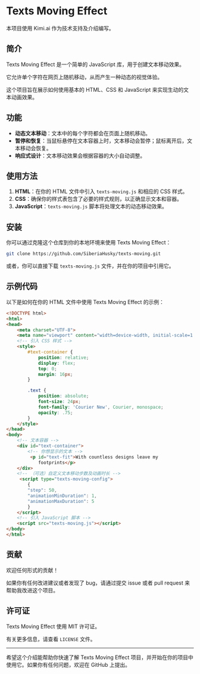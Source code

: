 # Texts Moving Effect

本项目使用 Kimi.ai 作为技术支持及介绍编写。

## 简介

Texts Moving Effect 是一个简单的 JavaScript 库，用于创建文本移动效果。

它允许单个字符在网页上随机移动，从而产生一种动态的视觉体验。

这个项目旨在展示如何使用基本的 HTML、CSS 和 JavaScript 来实现生动的文本动画效果。

## 功能

- **动态文本移动**：文本中的每个字符都会在页面上随机移动。
- **暂停和恢复**：当鼠标悬停在文本容器上时，文本移动会暂停；鼠标离开后，文本移动会恢复。
- **响应式设计**：文本移动效果会根据容器的大小自动调整。

## 使用方法

1. **HTML**：在你的 HTML 文件中引入 `texts-moving.js` 和相应的 CSS 样式。
2. **CSS**：确保你的样式表包含了必要的样式规则，以正确显示文本和容器。
3. **JavaScript**：`texts-moving.js` 脚本将处理文本的动态移动效果。

## 安装

你可以通过克隆这个仓库到你的本地环境来使用 Texts Moving Effect：

```bash
git clone https://github.com/SiberiaHusky/texts-moving.git
```

或者，你可以直接下载 `texts-moving.js` 文件，并在你的项目中引用它。

## 示例代码

以下是如何在你的 HTML 文件中使用 Texts Moving Effect 的示例：

```html
<!DOCTYPE html>
<html>
<head>
    <meta charset="UTF-8">
    <meta name="viewport" content="width=device-width, initial-scale=1.0">
    <!-- 引入 CSS 样式 -->
    <style>
        #text-container {
            position: relative;
            display: flex;
            top: 0;
            margin: 16px;
        }

        .text {
            position: absolute;
            font-size: 24px;
            font-family: 'Courier New', Courier, monospace;
            opacity: .75;
        }
    </style>
</head>
<body>
    <!-- 文本容器 -->
    <div id="text-container">
        <!-- 你想显示的文本 -->
         <p id="text-fit">With countless designs leave my
            footprints</p>
    </div>
    <!-- （可选）自定义文本移动步数及动画时长 -->
     <script type="texts-moving-config">
        {
        "step": 50,
        "animationMinDuration": 1,
        "animationMaxDuration": 5
        }
    </script>
    <!-- 引入 JavaScript 脚本 -->
    <script src="texts-moving.js"></script>
</body>
</html>
```

## 贡献

欢迎任何形式的贡献！

如果你有任何改进建议或者发现了 bug，请通过提交 issue 或者 pull request 来帮助我改进这个项目。

## 许可证

Texts Moving Effect 使用 MIT 许可证。

有关更多信息，请查看 `LICENSE` 文件。

---

希望这个介绍能帮助你快速了解 Texts Moving Effect 项目，并开始在你的项目中使用它。如果你有任何问题，欢迎在 GitHub 上提出。